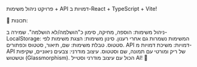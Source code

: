  פרויקט ניהול משימות + API דמויות ב-React + TypeScript + Vite!

📌 תכונות:

ניהול משימות: הוספה, מחיקה, סימון כ"הושלמה/לא הושלמה".
שמירה ב-LocalStorage: המשימות נשמרות גם אחרי רענון.
סינון משימות: הצגת משימות לפי סטטוס.
טבלת משימות: שם, תיאור, סטטוס וכפתורים.
API דמויות: משיכת דמויות מ-API של ריק ומורטי עם תמונה, שם וסטטוס.
עיצוב מודרני: צבעים ניאוניים, שקיפות וטשטוש (Glassmorphism).
הכול עם עיצוב מודרני וסטייל AI! 🎯

